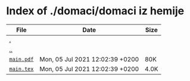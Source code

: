 # Index of ./domaci/domaci iz hemije

File | Date | Size
--- | --- | ---
[.](.) | |
[..](..) | |
[`main.pdf`](main.pdf) | Mon, 05 Jul 2021 12:02:39 +0200 | 80K
[`main.tex`](main.tex) | Mon, 05 Jul 2021 12:02:39 +0200 | 4.0K

